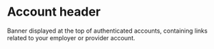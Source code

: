 # Account header

Banner displayed at the top of authenticated accounts, containing links related to your employer or
provider account.
